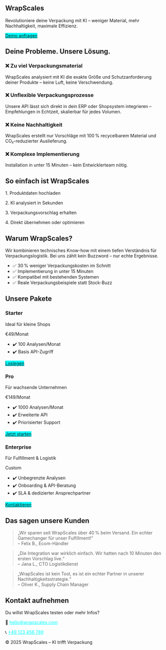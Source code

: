 <!DOCTYPE html>
<html lang="de">
<head>
  <meta charset="UTF-8" />
  <meta name="viewport" content="width=device-width, initial-scale=1.0" />
  <title>WrapScales – AI Packaging Reinvented</title>
  <script src="https://cdn.tailwindcss.com"></script>
  <style>
    body { font-family: 'Inter', sans-serif; }
    .accent { color: #00FFFF; } /* Electric Blue */
    .bg-accent { background-color: #00FFFF; }
    .border-accent { border-color: #00FFFF; }
  </style>
</head>
<body class="bg-black text-white">

  <!-- Hero Section -->
  <section class="text-center py-24 px-6 bg-black">
    <h1 class="text-5xl font-bold mb-6">WrapScales</h1>
    <p class="text-xl max-w-2xl mx-auto mb-10">Revolutioniere deine Verpackung mit KI – weniger Material, mehr Nachhaltigkeit, maximale Effizienz.</p>
    <a href="#kontakt" class="bg-accent text-black px-8 py-3 rounded-full font-semibold">Demo anfragen</a>
  </section>

  <!-- Probleme & Lösungen -->
  <section class="py-20 px-6 bg-gray-900">
    <h2 class="text-3xl font-bold text-center mb-12">Deine Probleme. Unsere Lösung.</h2>
    <div class="grid md:grid-cols-2 gap-12 max-w-6xl mx-auto">
      <div>
        <h3 class="text-xl font-semibold mb-2">❌ Zu viel Verpackungsmaterial</h3>
        <p>WrapScales analysiert mit KI die exakte Größe und Schutzanforderung deiner Produkte – keine Luft, keine Verschwendung.</p>
      </div>
      <div>
        <h3 class="text-xl font-semibold mb-2">❌ Unflexible Verpackungsprozesse</h3>
        <p>Unsere API lässt sich direkt in dein ERP oder Shopsystem integrieren – Empfehlungen in Echtzeit, skalierbar für jedes Volumen.</p>
      </div>
      <div>
        <h3 class="text-xl font-semibold mb-2">❌ Keine Nachhaltigkeit</h3>
        <p>WrapScales erstellt nur Vorschläge mit 100 % recycelbarem Material und CO₂-reduzierter Auslieferung.</p>
      </div>
      <div>
        <h3 class="text-xl font-semibold mb-2">❌ Komplexe Implementierung</h3>
        <p>Installation in unter 15 Minuten – kein Entwicklerteam nötig.</p>
      </div>
    </div>
  </section>

  <!-- So einfach geht's -->
  <section class="py-20 px-6 bg-black text-center">
    <h2 class="text-3xl font-bold mb-12">So einfach ist WrapScales</h2>
    <div class="grid md:grid-cols-4 gap-8 max-w-6xl mx-auto">
      <div><p class="text-lg">1. Produktdaten hochladen</p></div>
      <div><p class="text-lg">2. KI analysiert in Sekunden</p></div>
      <div><p class="text-lg">3. Verpackungsvorschlag erhalten</p></div>
      <div><p class="text-lg">4. Direkt übernehmen oder optimieren</p></div>
    </div>
  </section>

  <!-- Warum WrapScales -->
  <section class="py-20 px-6 bg-gray-900 text-center">
    <h2 class="text-3xl font-bold mb-6">Warum WrapScales?</h2>
    <p class="max-w-2xl mx-auto text-lg mb-10">Wir kombinieren technisches Know-how mit einem tiefen Verständnis für Verpackungslogistik. Bei uns zählt kein Buzzword – nur echte Ergebnisse.</p>
    <ul class="max-w-xl mx-auto space-y-4 text-left">
      <li>✅ 30 % weniger Verpackungskosten im Schnitt</li>
      <li>✅ Implementierung in unter 15 Minuten</li>
      <li>✅ Kompatibel mit bestehenden Systemen</li>
      <li>✅ Reale Verpackungsbeispiele statt Stock-Buzz</li>
    </ul>
  </section>

  <!-- Pricing Section -->
  <section class="py-20 px-6 bg-black text-center">
    <h2 class="text-3xl font-bold mb-12">Unsere Pakete</h2>
    <div class="grid md:grid-cols-3 gap-10 max-w-6xl mx-auto">
      <div class="border border-accent rounded-xl p-6">
        <h3 class="text-2xl font-semibold mb-4">Starter</h3>
        <p class="mb-4">Ideal für kleine Shops</p>
        <p class="text-3xl font-bold mb-4">€49/Monat</p>
        <ul class="mb-6 space-y-2">
          <li>✔️ 100 Analysen/Monat</li>
          <li>✔️ Basis API-Zugriff</li>
        </ul>
        <a href="#kontakt" class="bg-accent text-black px-6 py-3 rounded-full font-semibold">Loslegen</a>
      </div>
      <div class="border border-accent rounded-xl p-6">
        <h3 class="text-2xl font-semibold mb-4">Pro</h3>
        <p class="mb-4">Für wachsende Unternehmen</p>
        <p class="text-3xl font-bold mb-4">€149/Monat</p>
        <ul class="mb-6 space-y-2">
          <li>✔️ 1000 Analysen/Monat</li>
          <li>✔️ Erweiterte API</li>
          <li>✔️ Priorisierter Support</li>
        </ul>
        <a href="#kontakt" class="bg-accent text-black px-6 py-3 rounded-full font-semibold">Jetzt starten</a>
      </div>
      <div class="border border-accent rounded-xl p-6">
        <h3 class="text-2xl font-semibold mb-4">Enterprise</h3>
        <p class="mb-4">Für Fulfillment & Logistik</p>
        <p class="text-3xl font-bold mb-4">Custom</p>
        <ul class="mb-6 space-y-2">
          <li>✔️ Unbegrenzte Analysen</li>
          <li>✔️ Onboarding & API-Beratung</li>
          <li>✔️ SLA & dedizierter Ansprechpartner</li>
        </ul>
        <a href="#kontakt" class="bg-accent text-black px-6 py-3 rounded-full font-semibold">Kontaktieren</a>
      </div>
    </div>
  </section>

  <!-- Kundenstimmen -->
  <section class="py-20 px-6 bg-gray-900 text-center">
    <h2 class="text-3xl font-bold mb-10">Das sagen unsere Kunden</h2>
    <div class="grid md:grid-cols-3 gap-8 max-w-6xl mx-auto">
      <blockquote class="bg-black p-6 rounded-xl text-sm">
        „Wir sparen seit WrapScales über 40 % beim Versand. Ein echter Gamechanger für unser Fulfillment!“<br/><span class="block mt-4 text-accent">– Felix B., Ecom-Händler</span>
      </blockquote>
      <blockquote class="bg-black p-6 rounded-xl text-sm">
        „Die Integration war wirklich einfach. Wir hatten nach 10 Minuten den ersten Vorschlag live.“<br/><span class="block mt-4 text-accent">– Jana L., CTO Logistikdienst</span>
      </blockquote>
      <blockquote class="bg-black p-6 rounded-xl text-sm">
        „WrapScales ist kein Tool, es ist ein echter Partner in unserer Nachhaltigkeitsstrategie.“<br/><span class="block mt-4 text-accent">– Oliver K., Supply Chain Manager</span>
      </blockquote>
    </div>
  </section>

  <!-- Kontakt -->
  <section id="kontakt" class="py-20 px-6 bg-black text-center">
    <h2 class="text-3xl font-bold mb-6">Kontakt aufnehmen</h2>
    <p class="mb-6">Du willst WrapScales testen oder mehr Infos?</p>
    <p class="text-xl">📧 <a href="mailto:hello@wrapscales.com" class="underline accent">hello@wrapscales.com</a></p>
    <p class="text-xl mt-2">📞 <a href="tel:+49123456789" class="underline accent">+49 123 456 789</a></p>
  </section>

  <footer class="bg-gray-800 text-center text-sm text-gray-400 py-6">
    © 2025 WrapScales – KI trifft Verpackung
  </footer>

</body>
</html>
